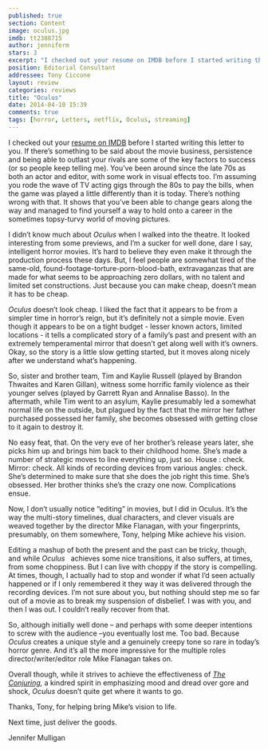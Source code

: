 ```yaml
---
published: true
section: Content
image: oculus.jpg
imdb: tt2388715
author: jenniferm
stars: 3
excerpt: "I checked out your resume on IMDB before I started writing this letter to you. If there's something to be said about the movie business, persistence and being able to outlast your rivals are some of the key factors to success (or so people keep telling me)."
position: Editorial Consultant
addressee: Tony Ciccone
layout: review
categories: reviews
title: "Oculus"
date: 2014-04-10 15:39
comments: true
tags: [horror, Letters, netflix, Oculus, streaming]
---
```

<p>I checked out your <a href="http://www.imdb.com/name/nm0006576/?ref_=ttfc_fc_cr108">resume on IMDB</a> before I started writing this letter to you. If there&#8217;s something to be said about the movie business, persistence and being able to outlast your rivals are some of the key factors to success (or so people keep telling me). You&#8217;ve been around since the late 70s as both an actor and editor, with some work in visual effects too. I&#8217;m assuming you rode the wave of TV acting gigs through the 80s to pay the bills, when the game was played a little differently than it is today. There&#8217;s nothing wrong with that. It shows that you&#8217;ve been able to change gears along the way and managed to find yourself a way to hold onto a career in the sometimes topsy-turvy world of moving pictures.</p>
<p>I didn&#8217;t know much about <em>Oculus</em> when I walked into the theatre. It looked interesting from some previews, and I&#8217;m a sucker for well done, dare I say, intelligent horror movies. It&#8217;s hard to believe they even make it through the production process these days. But, I feel people are somewhat tired of the same-old, found-footage-torture-porn-blood-bath, extravaganzas that are made for what seems to be approaching zero dollars, with no talent and limited set constructions. Just because you can make cheap, doesn&#8217;t mean it has to be cheap.</p>
<p><em>Oculus</em> doesn&#8217;t look cheap. I liked the fact that it appears to be from a simpler time in horror&#8217;s reign, but it&#8217;s definitely not a simple movie. Even though it appears to be on a tight budget - lesser known actors, limited locations - it tells a complicated story of a family&#8217;s past and present with an extremely temperamental mirror that doesn&#8217;t get along well with it&#8217;s owners. Okay, so the story is a little slow getting started, but it moves along nicely after we understand what&#8217;s happening.</p>
<p>So, sister and brother team, Tim and Kaylie Russell (played by Brandon Thwaites and Karen Gillan), witness some horrific family violence as their younger selves (played by Garrett Ryan and Annalise Basso). In the aftermath, while Tim went to an asylum, Kaylie presumably led a somewhat normal life on the outside, but plagued by the fact that the mirror her father purchased possessed her family, she becomes obsessed with getting close to it again to destroy it.</p>
<p>No easy feat, that. On the very eve of her brother&rsquo;s release years later, she picks him up and brings him back to their childhood home. She&#8217;s made a number of strategic moves to line everything up, just so. House : check. Mirror: check. All kinds of recording devices from various angles: check. She&#8217;s determined to make sure that she does the job right this time. She&#8217;s obsessed. Her brother thinks she&#8217;s the crazy one now. Complications ensue.</p>
<p>Now, I don&#8217;t usually notice &#8220;editing&#8221; in movies, but I did in Oculus. It&rsquo;s the way the multi-story timelines, dual characters, and clever visuals are weaved together by the director Mike Flanagan, with your fingerprints, presumably, on them somewhere, Tony, helping Mike achieve his vision.</p>
<p>Editing a mashup of both the present and the past can be tricky, though, and while <em>Oculus</em>&nbsp;&nbsp; achieves some nice transitions, it also suffers, at times, from some choppiness. But I can live with choppy if the story is compelling. At times, though, I actually had to stop and wonder if what I&#8217;d seen actually happened or if I only remembered it they way it was delivered through the recording devices. I&#8217;m not sure about you, but nothing should step me so far out of a movie as to break my suspension of disbelief. I was with you, and then I was out. I couldn&#8217;t really recover from that.</p>
<p>So, although initially well done &ndash; and perhaps with some deeper intentions to screw with the audience &ndash;you eventually lost me. Too bad. Because <em>Oculus</em> creates a unique style and a genuinely creepy tone so rare in today&rsquo;s horror genre. And it&rsquo;s all the more impressive for the multiple roles director/writer/editor role Mike Flanagan takes on.</p>
<p>Overall though, while it strives to achieve the effectiveness of <em><a href="/content/2013/7/23/the-conjuring.html">The Conjuring</a>,</em> a kindred spirit in emphasizing mood and dread over gore and shock, <em>Oculus </em>doesn&rsquo;t quite get where it wants to go.</p>
<p>Thanks, Tony, for helping bring Mike&#8217;s vision to life.</p>
<p>Next time, just deliver the goods.</p>
<p>Jennifer Mulligan&nbsp;</p>
